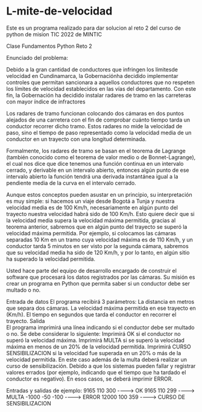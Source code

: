 # L-mite-de-velocidad
Este es un programa realizado para dar solucion al reto 2 del curso de python de mision TIC 2022 de MINTIC

Clase Fundamentos Python Reto 2

Enunciado del problema:

Debido a la gran cantidad de conductores que infringen los 
límitesde velocidad en Cundinamarca, la Gobernaciónha decidido 
implementar
controles que permitan sancionara a aquellos conductores que no
respeten los límites de velocidad establecidos en las vías del 
departamento. Con este fin, la Gobernación ha decidido instalar 
radares de tramo en las carreteras con mayor índice de 
infractores

Los radares de tramo funcionan colocando dos cámaras en dos puntos
alejados de una carretera con el fin de comprobar cuánto tiempo 
tarda un conductor recorrer dicho tramo. Estos radares no mide 
la velocidad de paso, sino el tiempo de paso representado como 
la velocidad media de un conductor en un trayecto con una 
longitud determinada.

Formalmente, los radares de tramo se basan en el teorema de 
Lagrange (también conocido como el teorema de valor medio o de 
Bonnet-Lagrange), el cual nos dice que dice tenemos una función 
continua en un intervalo cerrado, y derivable en un intervalo 
abierto, entonces algún punto de ese intervalo abierto la 
función tendrá una derivada instantánea igual a la pendiente 
media de la curva en el intervalo cerrado.

Aunque estos conceptos pueden asustar en un principio, su 
interpretación es muy simple: si hacemos un viaje desde Bogotá 
a Tunja y nuestra velocidad media es de 100 Km/h, necesariamente 
en algún punto del trayecto nuestra velocidad habrá sido de 
100 Km/h. Esto quiere decir que si la velocidad media supera 
la velocidad máxima permitida, gracias al teorema anterior, 
sabremos que en algún punto del trayecto se superó la velocidad 
máxima permitida. Por ejemplo, si colocamos las cámaras separadas 
10 Km en un tramo cuya velocidad máxima es de 110 Km/h, y un 
conductor tarda 5 minutos en ser visto por la segunda cámara, 
sabremos que su velocidad media ha sido de 120 Km/h, y por lo 
tanto, en algún sitio ha superado la velocidad permitida.

Usted hace parte del equipo de desarrollo encargado de construir 
el software que procesará los datos registrados por las cámaras.
Su misión es crear un programa en Python que permita saber si un 
conductor debe ser multado o no.

Entrada	de datos
El programa recibirá 3 parámetros:
La distancia en metros que separa dos cámaras.
La velocidad máxima permitida en ese trayecto en (Km/h).
El tiempo en segundos que tarda el conductor en recorrer el 
trayecto.
Salida	
El programa imprimirá una línea indicando si el conductor debe 
ser multado o no. Se debe considerar lo siguiente:
Imprimirá OK si el conductor no superó la velocidad máxima.
Imprimirá MULTA si se superó la velocidad máxima en menos de 
un 20% de la velocidad permitida.
Imprimirá CURSO SENSIBILIZACION si la velocidad fue superada 
en un 20% o más de la velocidad permitida. En este caso además 
de la multa deberá realizar un curso de sensibilización.
Debido a que los sistemas pueden fallar y registrar valores 
errados (por ejemplo, indicando que el tiempo que ha tardado el 
conductor es negativo). En esos casos, se deberá imprimir ERROR.

Entradas y salidas de ejemplo:
9165 110 300 ----> OK
9165 110 299 ----> MULTA
-1000 -50 -100 ----> ERROR
12000 100 359 ----> CURSO DE SENSIBILIZACION


